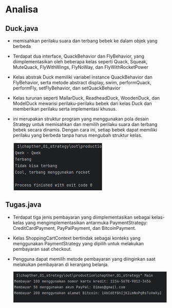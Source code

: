 # Analisa
## Duck.java
- memisahkan perilaku suara dan terbang bebek ke dalam objek yang berbeda
- Terdapat dua interface, QuackBehavior dan FlyBehavior, yang diimplementasikan oleh beberapa kelas seperti Quack, Squeak, MuteQuack, FlyWithWings, FlyNoWay, dan FlyWithRocketPower
- Kelas abstrak Duck memiliki variabel instance QuackBehavior dan FlyBehavior, serta metode abstract display, swim, performQuack, performFly, setFlyBehavior, dan setQuackBehavior
- Kelas turunan seperti MallarDuck, ReadheadDuck, WoodenDuck, dan ModelDuck mewarisi perilaku-perilaku bebek dari kelas Duck dan memberikan perilaku serta implementasi khusus.
- ini merupakan struktur program yang menggunakan pola desain Strategy untuk memisahkan dan memilih perilaku suara dan terbang bebek secara dinamis. Dengan cara ini, setiap bebek dapat memiliki perilaku yang berbeda tanpa harus mengubah struktur kelas.
  
  ![Alt Text](Duck.png)

## Tugas.java
- Terdapat tiga jenis pembayaran yang diimplementasikan sebagai kelas-kelas yang mengimplementasikan antarmuka PaymentStrategy: CreditCardPayment, PayPalPayment, dan BitcoinPayment.
- Kelas ShoppingCartContext bertindak sebagai konteks yang menggunakan PaymentStrategy yang dipilih untuk melakukan pembayaran saat checkout.
- Pengguna dapat memilih metode pembayaran yang diinginkan saat melakukan pembayaran di keranjang belanja.
  
  ![Alt Text](tugas.png)
